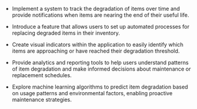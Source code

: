 - Implement a system to track the degradation of items over time and provide notifications when items are nearing the end of their useful life.

- Introduce a feature that allows users to set up automated processes for replacing degraded items in their inventory.

- Create visual indicators within the application to easily identify which items are approaching or have reached their degradation threshold.

- Provide analytics and reporting tools to help users understand patterns of item degradation and make informed decisions about maintenance or replacement schedules.

- Explore machine learning algorithms to predict item degradation based on usage patterns and environmental factors, enabling proactive maintenance strategies.